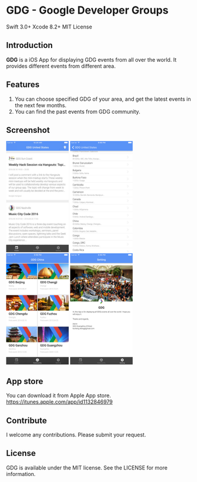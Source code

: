 # GDG - Google Developer Groups

Swift 3.0+
Xcode 8.2+
MIT License

## Introduction

**GDG** is a iOS App for displaying GDG events from all over the world. It provides different events from different area.

## Features

1. You can choose specified GDG of your area, and get the latest events in the next few months.
2. You can find the past events from GDG community.

## Screenshot

<img src="https://raw.githubusercontent.com/Aaron-zheng/GDG/master/screenshot/1.jpeg" height="300"/>
<img src="https://raw.githubusercontent.com/Aaron-zheng/GDG/master/screenshot/2.jpeg" height="300"/>
<img src="https://raw.githubusercontent.com/Aaron-zheng/GDG/master/screenshot/3.jpeg" height="300"/>
<img src="https://raw.githubusercontent.com/Aaron-zheng/GDG/master/screenshot/4.jpeg" height="300"/>

## App store

You can download it from Apple App store. https://itunes.apple.com/app/id1132846979

## Contribute

I welcome any contributions. Please submit your request. 

## License

GDG is available under the MIT license. See the LICENSE for more information.